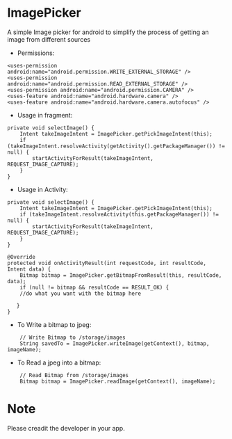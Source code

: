 # ImagePicker
A simple Image picker for android to simplify the process of getting an image from different sources

* Permissions:
```
<uses-permission android:name="android.permission.WRITE_EXTERNAL_STORAGE" />
<uses-permission android:name="android.permission.READ_EXTERNAL_STORAGE" />
<uses-permission android:name="android.permission.CAMERA" />
<uses-feature android:name="android.hardware.camera" />
<uses-feature android:name="android.hardware.camera.autofocus" />
```

* Usage in fragment:
```
private void selectImage() {
    Intent takeImageIntent = ImagePicker.getPickImageIntent(this);
    if (takeImageIntent.resolveActivity(getActivity().getPackageManager()) != null) {
        startActivityForResult(takeImageIntent, REQUEST_IMAGE_CAPTURE);
    }
}
```
* Usage in Activity:
```
private void selectImage() {
    Intent takeImageIntent = ImagePicker.getPickImageIntent(this);
    if (takeImageIntent.resolveActivity(this.getPackageManager()) != null) {
        startActivityForResult(takeImageIntent, REQUEST_IMAGE_CAPTURE);
    }
}
```
```
@Override
protected void onActivityResult(int requestCode, int resultCode, Intent data) {
    Bitmap bitmap = ImagePicker.getBitmapFromResult(this, resultCode, data);
    if (null != bitmap && resultCode == RESULT_OK) {
    //do what you want with the bitmap here

   }
}
```
* To Write a bitmap to jpeg:
```
    // Write Bitmap to /storage/images
    String savedTo = ImagePicker.writeImage(getContext(), bitmap, imageName);
```
* To Read a jpeg into a bitmap:
```
    // Read Bitmap from /storage/images
    Bitmap bitmap = ImagePicker.readImage(getContext(), imageName);
```
# Note
Please creadit the developer in your app.
